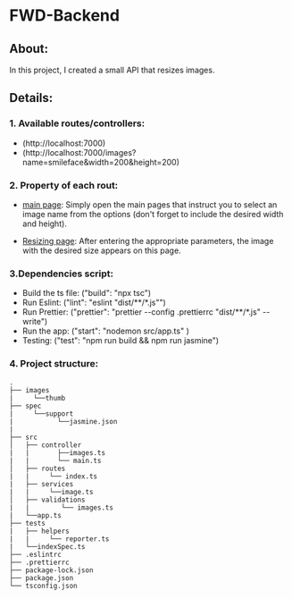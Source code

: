 # FWD-Backend

## About:
In this project, I created a small API that resizes images.

## Details:
### 1. Available routes/controllers:
- (http://localhost:7000)
- (http://localhost:7000/images?name=smileface&width=200&height=200)

### 2. Property of each rout:
- [main page](http://localhost:7000): 
  Simply open the main pages that instruct you to select an image name from the options (don't forget to include the desired width and height).
  
- [Resizing page](http://localhost:7000/images?filename=smileface&width=200&height=200):
After entering the appropriate parameters, the image with the desired size appears on this page.

### 3.Dependencies script:
- Build the ts file: ("build": "npx tsc")
- Run Eslint: ("lint": "eslint \"dist/**/*.js\"")
- Run Prettier: ("prettier": "prettier --config .prettierrc \"dist/**/*.js\" --write")
- Run the app: ("start": "nodemon src/app.ts" )
- Testing: ("test": "npm run build && npm run jasmine")

### 4. Project structure:

    .
    ├── images
    |     └──thumb
    ├── spec
    |     └──support
    |           └──jasmine.json
    |
    ├── src                    
    │   ├── controller  
    |   |       ├──images.ts
    |   |       └── main.ts
    │   ├── routes
    |   |     └── index.ts
    |   ├── services
    |   |     └──image.ts
    │   ├── validations 
    |   |        └── images.ts
    |   └──app.ts
    ├── tests
    |   ├── helpers
    |   |     └── reporter.ts
    |   └──indexSpec.ts
    ├── .eslintrc
    ├── .prettierrc
    ├── package-lock.json
    ├── package.json
    └── tsconfig.json
